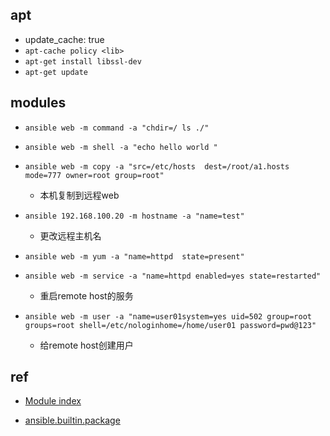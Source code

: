 

## apt
+ update_cache: true
+ `apt-cache policy <lib>`
+ `apt-get install libssl-dev`
+ `apt-get update`

## modules

+ `ansible web -m command -a "chdir=/ ls ./"`
+ `ansible web -m shell -a "echo hello world "`

+ `ansible web -m copy -a "src=/etc/hosts  dest=/root/a1.hosts mode=777 owner=root group=root"`
    + 本机复制到远程web
+ `ansible 192.168.100.20 -m hostname -a "name=test"`
    + 更改远程主机名

+ `ansible web -m yum -a "name=httpd  state=present"`
+ `ansible web -m service -a "name=httpd enabled=yes state=restarted"`
    + 重启remote host的服务
+ `ansible web -m user -a "name=user01system=yes uid=502 group=root groups=root shell=/etc/nologinhome=/home/user01 password=pwd@123"`
    + 给remote host创建用户

## ref

+ [Module index](https://docs.ansible.com/ansible/2.9/modules/modules_by_category.html)

+ [ansible.builtin.package](https://docs.ansible.com/ansible/latest/collections/ansible/builtin/package_module.html#ansible-collections-ansible-builtin-package-module)